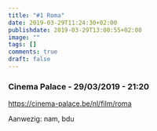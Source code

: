 ```yaml
---
title: "#1 Roma"
date: 2019-03-29T11:24:30+02:00
publishdate: 2019-03-29T13:00:55+02:00
image: ""
tags: []
comments: true
draft: false
---
```


### Cinema Palace - 29/03/2019 - 21:20

<https://cinema-palace.be/nl/film/roma>

Aanwezig: nam, bdu